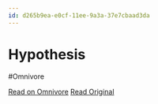 ```yaml
---
id: d265b9ea-e0cf-11ee-9a3a-37e7cbaad3da
---
```


# Hypothesis
#Omnivore

[Read on Omnivore](https://omnivore.app/me/hypothesis-18e3530b68c)
[Read Original](https://hypothes.is/a/FgwQOODOEe6zkhckbsTgsA)

